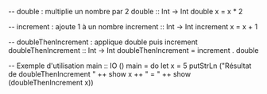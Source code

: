 -- double : multiplie un nombre par 2
double :: Int -> Int
double x = x * 2

-- increment : ajoute 1 à un nombre
increment :: Int -> Int
increment x = x + 1

-- doubleThenIncrement : applique double puis increment
doubleThenIncrement :: Int -> Int
doubleThenIncrement = increment . double

-- Exemple d'utilisation
main :: IO ()
main = do
  let x = 5
  putStrLn ("Résultat de doubleThenIncrement " ++ show x ++ " = " ++ show (doubleThenIncrement x))
